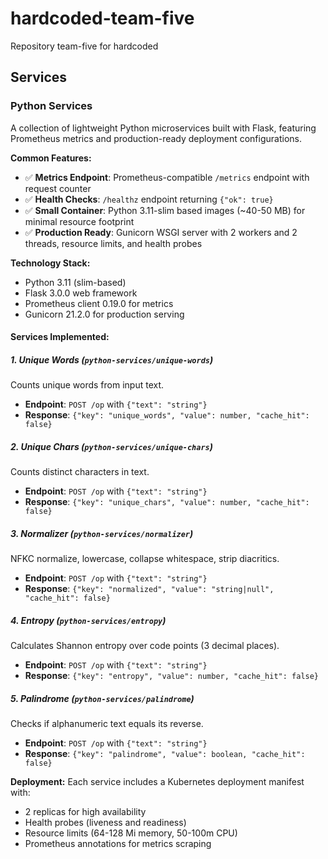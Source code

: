 # hardcoded-team-five
Repository team-five for hardcoded

## Services

### Python Services

A collection of lightweight Python microservices built with Flask, featuring Prometheus metrics and production-ready deployment configurations.

**Common Features:**
- ✅ **Metrics Endpoint**: Prometheus-compatible `/metrics` endpoint with request counter
- ✅ **Health Checks**: `/healthz` endpoint returning `{"ok": true}`
- ✅ **Small Container**: Python 3.11-slim based images (~40-50 MB) for minimal resource footprint
- ✅ **Production Ready**: Gunicorn WSGI server with 2 workers and 2 threads, resource limits, and health probes

**Technology Stack:**
- Python 3.11 (slim-based)
- Flask 3.0.0 web framework
- Prometheus client 0.19.0 for metrics
- Gunicorn 21.2.0 for production serving

#### Services Implemented:

##### 1. Unique Words (`python-services/unique-words`)
Counts unique words from input text.
- **Endpoint**: `POST /op` with `{"text": "string"}`
- **Response**: `{"key": "unique_words", "value": number, "cache_hit": false}`

##### 2. Unique Chars (`python-services/unique-chars`)
Counts distinct characters in text.
- **Endpoint**: `POST /op` with `{"text": "string"}`
- **Response**: `{"key": "unique_chars", "value": number, "cache_hit": false}`

##### 3. Normalizer (`python-services/normalizer`)
NFKC normalize, lowercase, collapse whitespace, strip diacritics.
- **Endpoint**: `POST /op` with `{"text": "string"}`
- **Response**: `{"key": "normalized", "value": "string|null", "cache_hit": false}`

##### 4. Entropy (`python-services/entropy`)
Calculates Shannon entropy over code points (3 decimal places).
- **Endpoint**: `POST /op` with `{"text": "string"}`
- **Response**: `{"key": "entropy", "value": number, "cache_hit": false}`

##### 5. Palindrome (`python-services/palindrome`)
Checks if alphanumeric text equals its reverse.
- **Endpoint**: `POST /op` with `{"text": "string"}`
- **Response**: `{"key": "palindrome", "value": boolean, "cache_hit": false}`

**Deployment:**
Each service includes a Kubernetes deployment manifest with:
- 2 replicas for high availability
- Health probes (liveness and readiness)
- Resource limits (64-128 Mi memory, 50-100m CPU)
- Prometheus annotations for metrics scraping

